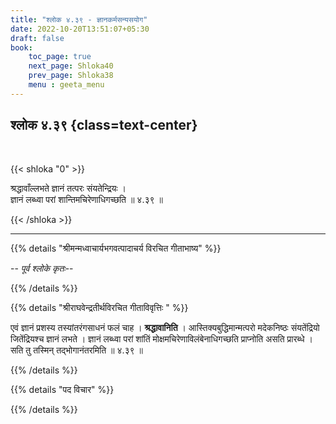 ```yaml
---
title: "श्लोक ४.३९ - ज्ञानकर्मसन्यसयोग"
date: 2022-10-20T13:51:07+05:30
draft: false
book:
    toc_page: true
    next_page: Shloka40
    prev_page: Shloka38
    menu : geeta_menu
---
```




## श्लोक ४.३९ {class=text-center}

<br/>

{{< shloka  "0"  >}}

श्रद्धावाँल्लभते ज्ञानं तत्परः संयतेन्द्रियः ।  
ज्ञानं लब्ध्वा परां शान्तिमचिरेणाधिगच्छति ॥ ४.३९ ॥

{{< /shloka >}}

---


{{% details "श्रीमन्मध्वाचार्यभगवत्पादाचर्य विरचित  गीताभाष्य" %}}

-- *पूर्व श्लोके कृतः*--

{{% /details %}}



{{% details "श्रीराघवेन्द्रतीर्थविरचित गीताविवृत्तिः " %}}


एवं ज्ञानं प्रशस्य तस्यांतरंगसाधनं फलं चाह । **श्रद्धावानिति** ।
आस्तिक्यबुद्धिमान्मत्परो मदेकनिष्ठः संयतेंद्रियो जितेंद्रियश्च 
ज्ञानं लभते । ज्ञानं लब्ध्वा परां शांतिं 
मोक्षमचिरेणाविलंबेनाधिगच्छति प्राप्नोति असति प्रारब्धे ।
सति तु तस्मिन्‌ तद्भोगानंतरमिति ॥ ४.३९ ॥



{{% /details %}}



{{% details "पद विचार" %}}


{{% /details %}}
